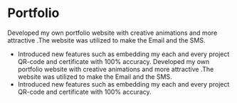 # Portfolio
 Developed my own portfolio website with creative animations and more attractive .The website was utilized to make the Email and the SMS.    
 * Introduced new features such as embedding my each and every project QR-code and certificate with 100% accuracy.
Developed my own portfolio website with creative animations and more attractive .The website was utilized to make the Email and the SMS.
 * Introduced new features such as embedding my each and every project QR-code and certificate with 100% accuracy.
